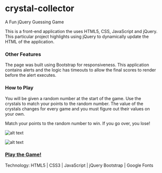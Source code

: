 # crystal-collector
A Fun jQuery Guessing Game

This is a front-end application the uses HTML5, CSS, JavaScript and jQuery. This particular project highlights using jQuery to dynamically update the HTML of the application.

### Other Features
The page was built using Bootstrap for responsiveness.
This application contains alerts and the logic has timeouts to allow the final scores to render before the alert executes.

### How to Play
You will be given a random number at the start of the game. Use the crystals to match your points to the random number. The value of the crystals changes for every game and you must figure out their values on your own.

Match your points to the random number to win. If you go over, you lose!

![alt text](assets/images/crystal-collector-1.PNG "Image 1")


![alt text](assets/images/crystal-collector-2.PNG "Crystals Collector 2")

### [Play the Game!](https://rickyxnguyen.github.io/unit-4-game/)

Technology:
HTML5 | CSS3 | JavaScript | jQuery
Bootstrap | Google Fonts

